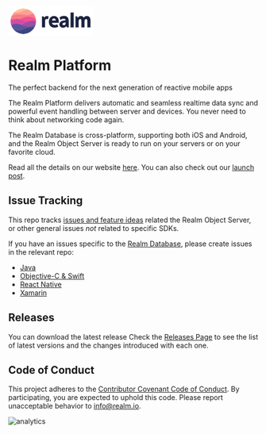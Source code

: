 ![Realm](logo.png)

# Realm Platform

The perfect backend for the next generation of reactive mobile apps

The Realm Platform delivers automatic and seamless realtime data sync and powerful event handling between server and devices. You never need to think about networking code again.

The Realm Database is cross-platform, supporting both iOS and Android, and the Realm Object Server is ready to run on your servers or on your favorite cloud.

Read all the details on our website [here](https://realm.io/products/realm-mobile-platform/).
You can also check out our [launch post](https://realm.io/news/introducing-realm-mobile-platform/).

## Issue Tracking

This repo tracks [issues and feature ideas](https://github.com/realm/realm-mobile-platform/issues) related the Realm Object Server, or other general issues _not_ related to specific SDKs.

If you have an issues specific to the [Realm Database](https://realm.io/products/realm-database/), please create issues in the relevant repo:

* [Java](https://github.com/realm/realm-java)
* [Objective-C & Swift](https://github.com/realm/realm-cocoa)
* [React Native](https://github.com/realm/realm-js)
* [Xamarin](https://github.com/realm/realm-dotnet)

## Releases

You can download the latest release Check the [Releases Page](https://github.com/realm/realm-mobile-platform/releases) to see the list of latest versions and the changes introduced with each one.

## Code of Conduct

This project adheres to the [Contributor Covenant Code of Conduct](https://realm.io/conduct).
By participating, you are expected to uphold this code. Please report
unacceptable behavior to [info@realm.io](mailto:info@realm.io).

![analytics](https://ga-beacon.appspot.com/UA-50247013-2/realm-mobile-platform/README?pixel)

